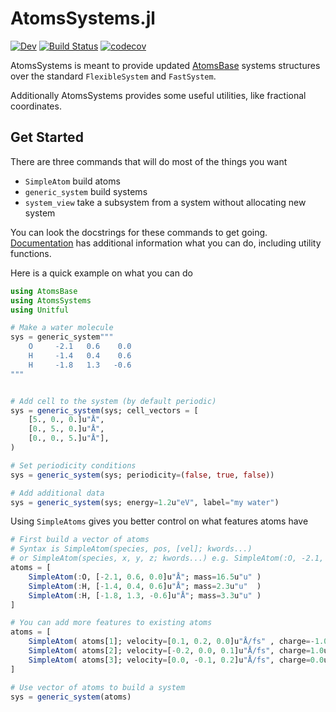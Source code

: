 # AtomsSystems.jl

[![Dev](https://img.shields.io/badge/docs-dev-blue.svg)](https://JuliaMolSim.github.io/AtomsSystems.jl/dev)
[![Build Status](https://github.com/JuliaMolSim/AtomsSystems.jl/actions/workflows/CI.yml/badge.svg?branch=main)](https://github.com/JuliaMolSim/AtomsSystems.jl/actions/workflows/CI.yml?query=branch%3Amain)
[![codecov](https://codecov.io/gh/JuliaMolSim/AtomsSystems.jl/graph/badge.svg?token=QPK831PYGJ)](https://codecov.io/gh/JuliaMolSim/AtomsSystems.jl)


AtomsSystems is meant to provide updated [AtomsBase](https://github.com/JuliaMolSim/AtomsBase.jl)
systems structures over the standard `FlexibleSystem` and `FastSystem`.

Additionally AtomsSystems provides some useful utilities, like fractional coordinates.


## Get Started

There are three commands that will do most of the things you want

- `SimpleAtom` build atoms
- `generic_system` build systems
- `system_view` take a subsystem from a system without allocating new system

You can look the docstrings for these commands to get going. [Documentation](https://JuliaMolSim.github.io/AtomsSystems.jl/dev) has additional information what you can do, including utility functions.

Here is a quick example on what you can do

```julia
using AtomsBase
using AtomsSystems
using Unitful

# Make a water molecule
sys = generic_system"""
    O     -2.1   0.6    0.0
    H     -1.4   0.4    0.6
    H     -1.8   1.3   -0.6
"""


# Add cell to the system (by default periodic)
sys = generic_system(sys; cell_vectors = [
    [5., 0., 0.]u"Å",
    [0., 5., 0.]u"Å",
    [0., 0., 5.]u"Å"],
)

# Set periodicity conditions
sys = generic_system(sys; periodicity=(false, true, false))

# Add additional data
sys = generic_system(sys; energy=1.2u"eV", label="my water")
```

Using `SimpleAtoms` gives you better control on what features atoms have

```julia
# First build a vector of atoms
# Syntax is SimpleAtom(species, pos, [vel]; kwords...)
# or SimpleAtom(species, x, y, z; kwords...) e.g. SimpleAtom(:O, -2.1, 0.6, 0.0)
atoms = [
    SimpleAtom(:O, [-2.1, 0.6, 0.0]u"Å"; mass=16.5u"u" )
    SimpleAtom(:H, [-1.4, 0.4, 0.6]u"Å"; mass=2.3u"u"  )
    SimpleAtom(:H, [-1.8, 1.3, -0.6]u"Å"; mass=3.3u"u" )
]

# You can add more features to existing atoms
atoms = [
    SimpleAtom( atoms[1]; velocity=[0.1, 0.2, 0.0]u"Å/fs" , charge=-1.0u"q" )
    SimpleAtom( atoms[2]; velocity=[-0.2, 0.0, 0.1]u"Å/fs", charge=1.0u"q"  )
    SimpleAtom( atoms[3]; velocity=[0.0, -0.1, 0.2]u"Å/fs", charge=0.0u"q"  )
]

# Use vector of atoms to build a system
sys = generic_system(atoms)
```
